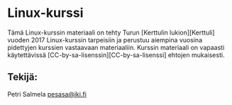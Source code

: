 Linux-kurssi
============

Tämä Linux-kurssin materiaali on tehty Turun [Kerttulin lukion][Kerttuli] vuoden 2017 Linux-kurssin
tarpeisiin ja perustuu aiempina vuosina pidettyjen kurssien vastaavaan materiaaliin.
Kurssin materiaali on vapaasti käytettävissä [CC-by-sa-lisenssin][CC-by-sa-lisenssi] ehtojen mukaisesti.

Tekijä:
-------

Petri Salmela <pesasa@iki.fi>
